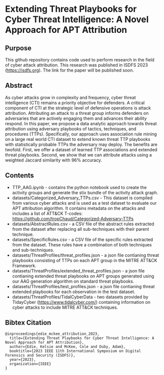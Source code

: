 # Extending Threat Playbooks for Cyber Threat Intelligence: A Novel Approach for APT Attribution 
## Purpose
This github repository contains code used to perform research in the field of cyber attack attribution. This research was published in ISDFS 2023 (https://isdfs.org). The link for the paper will be published soon. 
## Abstract
As cyber attacks grow in complexity and frequency,
cyber threat intelligence (CTI) remains a priority objective for
defenders. A critical component of CTI at the strategic level of
defensive operations is attack attribution. Attributing an attack to
a threat group informs defenders on adversaries that are actively
engaging them and advances their ability respond. In this paper,
we propose a data analytic approach towards threat attribution
using adversary playbooks of tactics, techniques, and procedures
(TTPs). Specifically, our approach uses association rule mining
on a large real world CTI dataset to extend known threat TTP
playbooks with statistically probable TTPs the adversary may
deploy. The benefits are twofold. First, we offer a dataset of
learned TTP associations and extended threat playbooks. Second,
we show that we can attribute attacks using a weighted Jaccard
similarity with 96% accuracy.
## Contents
* TTP_AAG.ipynb - contains the python notebook used to create the activity groups and generate the stix bundle of the activity attack graph.
* datasets/Categorized_Adversary_TTPs.csv - This dataset is compiled from various cyber attacks and is used as a test dataset to evaluate our APT attribution algorithm. It contains metadata on the attacks and includes a list of ATT&CK T-codes: https://github.com/tropChaud/Categorized-Adversary-TTPs
* datasets/AbstractRules.csv - a CSV file of the abstract rules extracted from the dataset after replacing all sub-techniques with their parent technique. 
* datasets/SpecificRules.csv - a CSV file of the specific rules extracted from the dataset. These rules have a combination of both techniques and sub-techniques. 
* datasets/ThreatProfiles/threat_profiles.json - a json file contianing threat playbooks consisting of TTPs on each APT group in the MITRE ATT&CK Framework. 
* datasets/ThreatProfiles/extended_threat_profiles.json - a json file contianing extended threat playbooks on APT groups generated using our AAG generation algorithm 
on standard threat playbooks. 
* datasets/ThreatProfiles/test_profiles.json - a json file contianing threat extended playbooks for each observation in the test dataset.
* datasets/ThreatProfiles/TidalCyberData - two datasets provided by TidayCyber (https://www.tidalcyber.com/) containing information on cyber attacks to include MITRE ATT&CK techniques.
## Bibtex Citation
```
@inproceedings{edie_mckee_attribution_2023,
  title={Extending Threat Playbooks for Cyber Threat Intelligence: A Novel Approach for APT Attribution},
  author={Edie, Kelsie and McKee, Cole and Duby, Adam},
  booktitle={2023 IEEE 11th International Symposium on Digital Forensics and Security (ISDFS)},
  year={2023},
  organization={IEEE}
}
```
